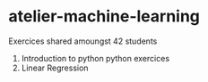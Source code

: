 # atelier-machine-learning

Exercices shared amoungst 42 students

1. Introduction to python
  python exercices
2. Linear Regression
